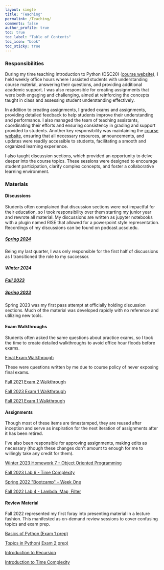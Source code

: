 ```yaml
---
layout: single
title: "Teaching"
permalink: /Teaching/
comments: false
author_profile: true
toc: true
toc_label: "Table of Contents"
toc_icon: "book"
toc_sticky: true
---
```

<!-- This page is still under construction. More unpublished/ongoing content will be added soon! -->

### Responsibilities
During my time teaching Introduction to Python (DSC20) ([course website](https://dsc20.org/)), I held weekly office hours where I assisted students with understanding course material, answering their questions, and providing additional academic support. I was also responsible for creating assignments that were both engaging and challenging, aimed at reinforcing the concepts taught in class and assessing student understanding effectively.

In addition to creating assignments, I graded exams and assignments, providing detailed feedback to help students improve their understanding and performance. I also managed the team of teaching assistants, coordinating their efforts and ensuring consistency in grading and support provided to students. Another key responsibility was maintaining the [course website](https://dsc20.org/), ensuring that all necessary resources, announcements, and updates were readily accessible to students, facilitating a smooth and organized learning experience.

I also taught discussion sections, which provided an opportunity to delve deeper into the course topics. These sessions were designed to encourage student participation, clarify complex concepts, and foster a collaborative learning environment.


### Materials

#### Discussions
Students often complained that discussion sections were not impactful for their education, so I took responsibility over them starting my junior year and rewrote all material. My discussions are written as jupyter notebooks with a plugin named RISE that allowed for a powerpoint style representation. Recordings of my discussions can be found on podcast.ucsd.edu.

##### [Spring 2024](https://github.com/474benchen/spring_2024_discussions)
Being my last quarter, I was only responsible for the first half of discussions as I transitioned the role to my successor.

##### [Winter 2024](https://github.com/474benchen/winter_2024_discussions)

##### [Fall 2023](https://github.com/474benchen/fall_2023_discussions)

##### [Spring 2023](https://drive.google.com/drive/folders/1xiVogWBeBuEnsZrHhxMAN1PK3-AEGOaC?usp=sharing)
Spring 2023 was my first pass attempt at officially holding discussion sections. Much of the material was developed rapidly with no reference and utilizing new tools.

#### Exam Walkthroughs
Students often asked the same questions about practice exams, so I took the time to create detailed walkthroughs to avoid office hour floods before exams.

[Final Exam Walkthrough](https://youtu.be/9lCCovtdK0U)

These were questions written by me due to course policy of never exposing final exams.

[Fall 2021 Exam 2 Walkthrough](https://youtu.be/BICLnOdR5lA)

[Fall 2023 Exam 1 Walkthrough](https://youtu.be/NiJvyYJx5Qk)

[Fall 2021 Exam 1 Walkthrough](https://youtu.be/Sc2JG3J7EoQ)

#### Assignments
Though most of these items are timestamped, they are reused after inception and serve as inspiration for the next iteration of assignments after it has been retired. 

I've also been responsible for approving assignments, making edits as necessary (though these changes don't amount to enough for me to willingly take any credit for them).

[Winter 2023 Homework 7 - Object Oriented Programming](https://docs.google.com/document/d/1_Fo4tqHX5bcebk_J-FkDlXhOjfawh9KHrnigK3L-llc/edit?usp=sharing)

[Fall 2023 Lab 6 - Time Complexity](https://docs.google.com/document/d/1yBhr_SwPNPuezhtn4ALZg49VQg8mMV4p6B5n4FGudyk/edit?usp=sharing)

[Spring 2022 "Bootcamp" - Week One](https://docs.google.com/document/d/1wRS9Fl2ZJNCXRgWgJqxuG_S5-j_rbMIvkVz1a8wU0Cs/edit?usp=sharing)

[Fall 2022 Lab 4 - Lambda, Map, Filter](https://docs.google.com/document/d/1lHmUSQqLunFj0gzBMnpHDkESUcEQhFmlSjtP9dXCX-k/edit?usp=sharing)


#### Review Material
Fall 2022 represented my first foray into presenting material in a lecture fashion. This manifested as on-demand review sessions to cover confusing topics and exam prep.

[Basics of Python (Exam 1 prep)](https://docs.google.com/presentation/d/1tmSP3vW3eySfwrf1zbDCqLCylHK8NR9eGmoJHD9kqwo/edit?usp=sharing)

[Topics in Python( Exam 2 prep)](https://docs.google.com/presentation/d/1zNyKZx-cJQaf8c9U5-jjFWEexyhpvmkXN-Kkii8SNtM/edit?usp=sharing)

[Introduction to Recursion](https://docs.google.com/presentation/d/1TZt1VEmvUQ3dEDfC9xwL7bJ9BLdryqTE2INRrflUFjo/edit?usp=sharing)

[Introduction to Time Complexity](https://docs.google.com/presentation/d/1dOSRQ2cCd0w57t3YiCG7a_gb70MadPez1kbI4P2G7ac/edit?usp=sharing)
